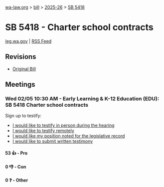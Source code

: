 [wa-law.org](/) > [bill](/bill/) > [2025-26](/bill/2025-26/) > [SB 5418](/bill/2025-26/sb/5418/)

# SB 5418 - Charter school contracts
[leg.wa.gov](https://app.leg.wa.gov/billsummary?BillNumber=5418&Year=2025&Initiative=false) | [RSS Feed](./rss.xml)

## Revisions
* [Original Bill](1/)

## Meetings
### Wed 02/05 10:30 AM - Early Learning & K-12 Education (EDU): SB 5418 Charter school contracts
Sign up to testify:
* [I would like to testify in person during the hearing](https://app.leg.wa.gov/csi/Testifier/Add?chamber=House&mId=32674&aId=162606&caId=25230&tId=1)
* [I would like to testify remotely](https://app.leg.wa.gov/csi/Testifier/Add?chamber=House&mId=32674&aId=162606&caId=25230&tId=2)
* [I would like my position noted for the legislative record](https://app.leg.wa.gov/csi/Testifier/Add?chamber=House&mId=32674&aId=162606&caId=25230&tId=3)
* [I would like to submit written testimony](https://app.leg.wa.gov/csi/Testifier/Add?chamber=House&mId=32674&aId=162606&caId=25230&tId=4)

#### 53 👍 - Pro

#### 0 👎 - Con

#### 0 ❓ - Other
